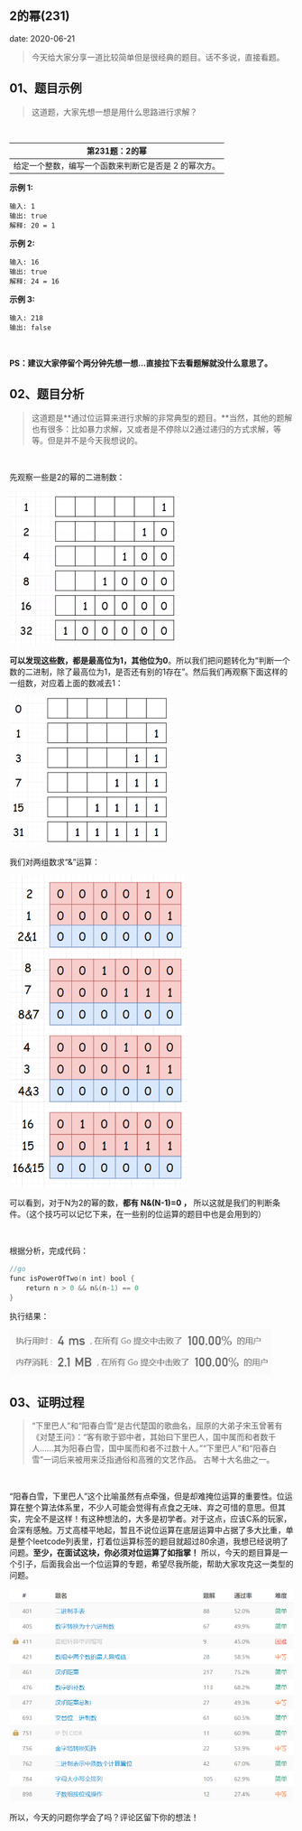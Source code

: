  
##	2的幂(231)
date:	2020-06-21
 

> 今天给大家分享一道比较简单但是很经典的题目。话不多说，直接看题。

## 01、题目示例

> 这道题，大家先想一想是用什么思路进行求解？

<br/>

| 第231题：2的幂                                        |
| ----------------------------------------------------- |
| 给定一个整数，编写一个函数来判断它是否是 2 的幂次方。 |

**示例 1:**

```
输入: 1
输出: true
解释: 20 = 1
```

**示例 2:**

```
输入: 16
输出: true
解释: 24 = 16
```

**示例 3:**

```
输入: 218
输出: false
```

<br/>

**PS：建议大家停留个两分钟先想一想...直接拉下去看题解就没什么意思了。**

## 02、题目分析

> 这道题是**通过位运算来进行求解的非常典型的题目。**当然，其他的题解也有很多：比如暴力求解，又或者是不停除以2通过递归的方式求解，等等。但是并不是今天我想说的。

<br/>

先观察一些是2的幂的二进制数：

<img src="./802/1.jpg" alt="PNG" style="zoom: 50%;" />

**可以发现这些数，都是最高位为1，其他位为0**。所以我们把问题转化为“判断一个数的二进制，除了最高位为1，是否还有别的1存在”。然后我们再观察下面这样的一组数，对应着上面的数减去1：

<img src="./802/2.jpg" alt="PNG" style="zoom: 50%;" />

我们对两组数求“&”运算：

<img src="./802/3.jpg" alt="PNG" style="zoom: 67%;" />

可以看到，对于N为2的幂的数，**都有 N&(N-1)=0 ，** 所以这就是我们的判断条件。（这个技巧可以记忆下来，在一些别的位运算的题目中也是会用到的）

<br/>

根据分析，完成代码：

```go
//go
func isPowerOfTwo(n int) bool {
    return n > 0 && n&(n-1) == 0
}
```

执行结果：

<img src="./802/4.jpg" alt="PNG" style="zoom: 80%;" />

## 03、证明过程

> “下里巴人”和“阳春白雪”是古代楚国的歌曲名，屈原的大弟子宋玉曾著有《对楚王问》：“客有歌于郢中者，其始曰下里巴人，国中属而和者数千人……其为阳春白雪，国中属而和者不过数十人。”“下里巴人”和“阳春白雪”一词后来被用来泛指通俗和高雅的文艺作品。 古琴十大名曲之一。

<br/>

“阳春白雪，下里巴人”这个比喻虽然有点牵强，但是却难掩位运算的重要性。位运算在整个算法体系里，不少人可能会觉得有点食之无味、弃之可惜的意思。但其实，完全不是这样！有这种想法的，大多是初学者。对于这点，应该C系的玩家，会深有感触。万丈高楼平地起，暂且不说位运算在底层运算中占据了多大比重，单是整个leetcode列表里，打着位运算标签的题目就超过80余道，我想已经说明了问题。**至少，在面试这块，你必须对位运算了如指掌！** 所以，今天的题目算是一个引子，后面我会出一个位运算的专题，希望尽我所能，帮助大家攻克这一类型的问题。

<img src="./802/5.jpg" alt="PNG" style="zoom: 50%;" />

<br/>

所以，今天的问题你学会了吗？评论区留下你的想法！